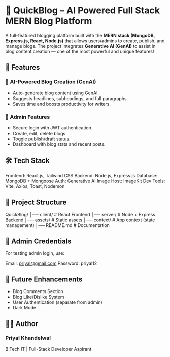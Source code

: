 # 📖 QuickBlog – AI Powered Full Stack MERN Blog Platform

A full-featured blogging platform built with the **MERN stack (MongoDB, Express.js, React, Node.js)** that allows users/admins to create, publish, and manage blogs. The project integrates **Generative AI (GenAI)** to assist in blog content creation — one of the most powerful and unique features!

## 🚀 Features

### 🔮 AI-Powered Blog Creation (GenAI)
- Auto-generate blog content using GenAI.
- Suggests headlines, subheadings, and full paragraphs.
- Saves time and boosts productivity for writers.

### 🧠 Admin Features 
- Secure login with JWT authentication.
- Create, edit, delete blogs.
- Toggle publish/draft status.
- Dashboard with blog stats and recent posts.
  
## 🛠️ Tech Stack

Frontend: React.js, Tailwind CSS
Backend: Node.js, Express.js
Database: MongoDB + Mongoose
Auth: Generative AI
Image Host: ImageKit
Dev Tools: Vite, Axios, Toast, Nodemon

## 📂 Project Structure
QuickBlog/
│── client/       # React Frontend
│── server/       # Node + Express Backend
│── assets/       # Static assets
│── context/      # App context (state management)
│── README.md     # Documentation


## 🔑 Admin Credentials

For testing admin login, use:

Email: priyal@gmail.com
Password: priyal12

## 🌟 Future Enhancements

- Blog Comments Section
- Blog Like/Dislike System
- User Authentication (separate from admin)
- Dark Mode

## 👩‍💻 Author
### Priyal Khandelwal
B.Tech IT | Full-Stack Developer Aspirant

